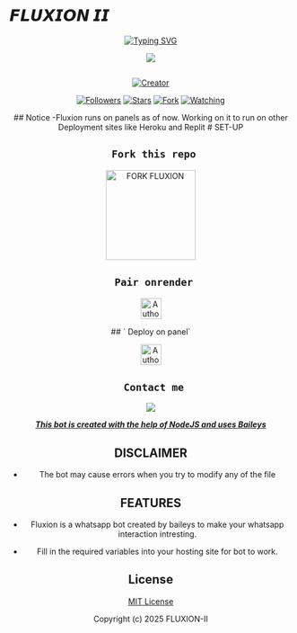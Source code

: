 # 𝙁𝙇𝙐𝙓𝙄𝙊𝙉 𝙄𝙄
<div align="center">
<a href="https://git.io/typing-svg"><img src="https://readme-typing-svg.demolab.com?font=Black+Ops+One&size=50&pause=1000&color=1BAFBAFF&center=true&width=910&height=100&lines=FLUXION-II;MULTI+DEVICE+WHATSAPP+BOT;CODED+BY+OSTYADO; ...;FLUXION II" alt="Typing SVG" /></a>
  </p>
  <p align="center">
<img src="https://files.catbox.moe/2zvckc.jpg"/>
</p>
  

<p align="center">
  <a href="#"><img src="http://readme-typing-svg.herokuapp.com?color=d1fa02&center=true&vCenter=true&multiline=false&lines=FLUXION+BAILEYS+WHATSAPP+BOT" alt="">
</p>
<p align="center">
<a href="#"><img title="Creator" src="https://img.shields.io/badge/Creator-OSTYADO-blue.svg?style=for-the-badge&logo=github"></a>
</p>
<p align="center">
<a href="https://github.com/OSTYADO?tab=followers"><img title="Followers" src="https://img.shields.io/github/followers/OSTYADO?label=Followers&style=social"></a>
<a href="https://github.com/OSTYADO/Fluxion-II/stargazers/"><img title="Stars" src="https://img.shields.io/github/stars/OSTYADO/Fluxion-II?&style=social"></a>
<a href="https://github.com/OSTYADO/Fluxion-II/network/members"><img title="Fork" src="https://img.shields.io/github/forks/OSTYADO/Fluxion-II?style=social"></a>
<a href="https://github.com/OSTYADO/Fluxion-II/watchers"><img title="Watching" src="https://img.shields.io/github/watchers/OSTYADO/Fluxion-II?label=Watching&style=social"></a>
</p>
## Notice
-Fluxion runs on panels as of now. Working on it to run on other Deployment sites like Heroku and Replit
# SET-UP


## ` Fork this repo`
<p align="centre">
<a href="https://github.com/OSTYADO/Fluxion-II/fork"><img src="https://img.shields.io/badge/Fork%20Create-purple?style=for-the-badge&logo=github" alt="FORK FLUXION" width="160"></a>
<p/>

  
## ` Pair onrender`
<p align="centre">
<a href="https://fluxion-xmd.onrender.com"><img height= "37" title="Author" src="https://img.shields.io/badge/Session-green?style=for-the-badge&logo=render"></a>
<p/>
## ` Deploy on panel`
<p align="centre">
<a href="https://www.mediafire.com/file/eaffbrnntazk24f/𝕱𝖑𝖚𝖝𝖎𝖔𝖓+𝖎𝖎.zip/file"><img height= "37" title="Author" src="https://img.shields.io/badge/Downloadfile-orange?style=for-the-badge&logo=render"></a>
<p/>

 

## ` Contact me`

<p align="center">

<a href="https://api.whatsapp.com/send?phone=254713358303&text=Hello+Ostyado+there+is+an+issue..."><img src="https://img.shields.io/badge/Contact-25D366?style=for-the-badge&logo=whatsapp&logoColor=white" />


***This bot is created with the help of NodeJS and uses [Baileys](https://github.com/whiskeysockets/Baileys)***


## DISCLAIMER
- The bot may cause errors when you try to modify any of the file

## FEATURES
- Fluxion is a whatsapp bot created by baileys to make your whatsapp interaction intresting.


             

- Fill in the required variables into your hosting site for bot to work.
 </h2>
     

    
 





## License

[MIT License](https://github.com/OSTYADO/Fluxion-II/blob/main/LICENSE)

Copyright (c) 2025 FLUXION-II

